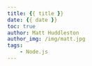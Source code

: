 ```yaml
---
title: {{ title }}
date: {{ date }}
toc: true
author: Matt Huddleston
author_img: /img/matt.jpg
tags:
    - Node.js
---
```

